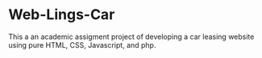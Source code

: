 # Web-Lings-Car
This a an academic assigment project of developing a car leasing website using pure HTML, CSS, Javascript, and php. 

